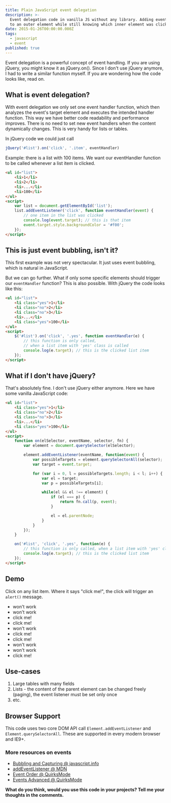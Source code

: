 ```yaml
---
title: Plain JavaScript event delegation
description: >-
  Event delegation code in vanilla JS without any library. Adding event handler
  to an outer element while still knowing which inner element was clicked.
date: 2015-01-26T00:00:00.000Z
tags:
  - javascript
  - event
published: true
---
```


Event delegation is a powerful concept of event handling. If you are using jQuery, you might know it as jQuery.on(). Since I don't use jQuery anymore, I had to write a similar function myself. If you are wondering how the code looks like, read on.

<!-- readmore -->

## What is event delegation?
With event delegation we only set one event handler function, which then analyzes the event's target element and executes the intended handler function.
This way we have better code readability and performance improves.
There is no need to set new event handlers when the content dynamically changes.
This is very handy for lists or tables.


In jQuery code we could just call
```JavaScript
jQuery('#list').on('click', '.item', eventHandler)
```

Example: there is a list with 100 items. We want our eventHandler function to be called whenever a list item is clicked.
```html
<ul id="list">
    <li>1</li>
    <li>2</li>
    <li>...</li>
    <li>100</li>
</ul>
<script>
    var list = document.getElementById('list');
    list.addEventListener('click', function eventHandler(event) {
        // one item in the list was clicked
        console.log(event.target); // this is that item
        event.target.style.backgroundColor = '#f00';
    });
</script>
```

## This is just event bubbling, isn't it?
This first example was not very spectacular. It just uses event bubbling, which is natural in JavaScript.

But we can go further. What if only some specific elements should trigger our `eventHandler` function?
This is also possible. With jQuery the code looks like this:
```html
<ul id="list">
    <li class="yes">1</li>
    <li class="no">2</li>
    <li class="no">3</li>
    <li>...</li>
    <li class="yes">100</li>
</ul>
<script>
    $('#list').on('click', '.yes', function eventHandler(e) {
        // this function is only called,
        // when a list item with 'yes' class is called
        console.log(e.target); // this is the clicked list item
    });
</script>
```

## What if I don't have jQuery?
That's absolutely fine. I don't use jQuery either anymore. Here we have some vanilla JavaScript code:
```html
<ul id="list">
    <li class="yes">1</li>
    <li class="no">2</li>
    <li class="no">3</li>
    <li>...</li>
    <li class="yes">100</li>
</ul>
<script>
    function on(elSelector, eventName, selector, fn) {
        var element = document.querySelector(elSelector);

        element.addEventListener(eventName, function(event) {
            var possibleTargets = element.querySelectorAll(selector);
            var target = event.target;

            for (var i = 0, l = possibleTargets.length; i < l; i++) {
                var el = target;
                var p = possibleTargets[i];

                while(el && el !== element) {
                    if (el === p) {
                        return fn.call(p, event);
                    }

                    el = el.parentNode;
                }
            }
        });
    }

    on('#list', 'click', '.yes', function(e) {
        // this function is only called, when a list item with 'yes' class is called
        console.log(e.target); // this is the clicked list item
    });
</script>
```

## Demo
Click on any list item. Where it says "click me!", the click will trigger an `alert()` message.

<ul id="list">
    <li class="no">won't work</li>
    <li class="no">won't work</li>
    <li class="yes">click me!</li>
    <li class="yes">click me!</li>
    <li class="no">won't work</li>
    <li class="yes">click me!</li>
    <li class="yes">click me!</li>
    <li class="no">won't work</li>
    <li class="no">won't work</li>
    <li class="yes">click me!</li>
</ul>
<script>
(function() {
    function on(elSelector, eventName, selector, fn) {
        var element = document.querySelector(elSelector);

        element.addEventListener(eventName, function(event) {
            var possibleTargets = element.querySelectorAll(selector);
            var target = event.target;

            for (var i = 0, l = possibleTargets.length; i < l; i++) {
                var el = target;
                var p = possibleTargets[i];

                while(el && el !== element) {
                    if (el === p) {
                        return fn.call(p, event);
                    }

                    el = el.parentNode;
                }
            }
        });
    }

    on('#list', 'click', 'li.yes', function() {
        alert('You clicked me!');
    });
}());
</script>


## Use-cases
1. Large tables with many fields
1. Lists - the content of the parent element can be changed freely (paging), the event listener must be set only once
1. etc.


## Browser Support
This code uses two core DOM API call `Element.addEventListener` and `Element.querySelectorAll`. These are supported in every modern browser and IE9+.


### More resources on events
- [Bubbling and Capturing @ javascript.info](http://javascript.info/tutorial/bubbling-and-capturing)
- [addEventListener @ MDN](https://developer.mozilla.org/en-US/docs/Web/API/EventTarget.addEventListener)
- [Event Order @ QuirksMode](http://www.quirksmode.org/js/events_order.html)
- [Events Advanced @ QuirksMode](http://www.quirksmode.org/js/events_advanced.html)


**What do you think, would you use this code in your projects? Tell me your thoughts in the comments.**
